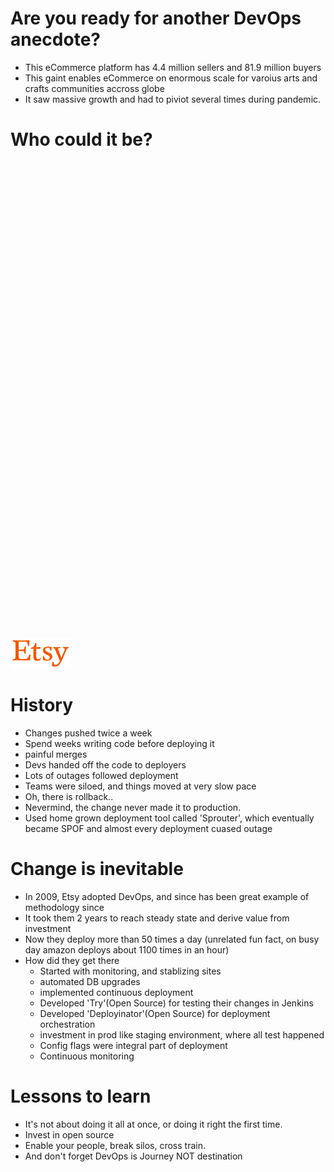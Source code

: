 # Are you ready for another DevOps anecdote?

-  This eCommerce platform has 4.4 million sellers and 81.9 million buyers
-  This gaint enables eCommerce on enormous scale for varoius arts and crafts communities accross globe
-  It saw massive growth and had to piviot several times during pandemic.

# Who could it be?
<br><br><br><br><br><br><br><br><br><br><br><br><br><br><br><br><br><br><br><br><br><br><br><br><br><br><br><br><br><br><br><br><br><br><br><br><br><br><br><br><br><br><br><br>

![Etsy Logo](Etsy_logo.svg)


# History
- Changes pushed twice a week
- Spend weeks writing code before deploying it
- painful merges
- Devs handed off the code to deployers 
- Lots of outages followed deployment
- Teams were siloed, and things moved at very slow pace
- Oh, there is rollback..
- Nevermind, the change never made it to production. 
- Used home grown deployment tool called 'Sprouter', which eventually became SPOF and almost every deployment cuased outage

# Change is inevitable
- In 2009, Etsy adopted DevOps, and since has been great example of methodology since
- It took them 2 years to reach steady state and derive value from investment
- Now they deploy more than 50 times a day (unrelated fun fact, on busy day amazon deploys about 1100 times in an hour)
- How did they get there
    - Started with monitoring, and stablizing sites
    - automated DB upgrades
    - implemented continuous deployment
    - Developed 'Try'(Open Source) for testing their changes in Jenkins
    - Developed 'Deployinator'(Open Source) for deployment orchestration
    - investment in prod like staging environment, where all test happened
    - Config flags were integral part of deployment
    - Continuous monitoring

# Lessons to learn
- It's not about doing it all at once, or doing it right the first time.
- Invest in open source
- Enable your people, break silos, cross train.
- And don't forget DevOps is Journey NOT destination

